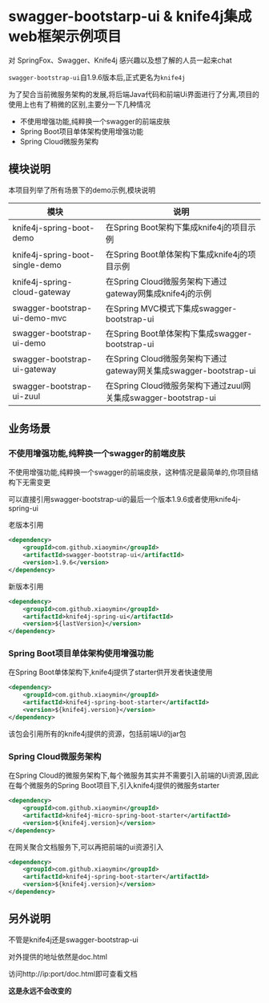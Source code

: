 # swagger-bootstarp-ui & knife4j集成web框架示例项目


对 SpringFox、Swagger、Knife4j 感兴趣以及想了解的人员一起来chat 

`swagger-bootstrap-ui`自1.9.6版本后,正式更名为`knife4j`

为了契合当前微服务架构的发展,将后端Java代码和前端Ui界面进行了分离,项目的使用上也有了稍微的区别,主要分一下几种情况

- 不使用增强功能,纯粹换一个swagger的前端皮肤
- Spring Boot项目单体架构使用增强功能
- Spring Cloud微服务架构

## 模块说明

本项目列举了所有场景下的demo示例,模块说明

| 模块                            | 说明                                                         |
| ------------------------------- | ------------------------------------------------------------ |
| knife4j-spring-boot-demo        | 在Spring Boot架构下集成knife4j的项目示例                     |
| knife4j-spring-boot-single-demo | 在Spring Boot单体架构下集成knife4j的项目示例                 |
| knife4j-spring-cloud-gateway    | 在Spring Cloud微服务架构下通过gateway网集成knife4j的示例     |
| swagger-bootstrap-ui-demo-mvc   | 在Spring MVC模式下集成swagger-bootstrap-ui                   |
| swagger-bootstrap-ui-demo       | 在Spring Boot单体架构下集成swagger-bootstrap-ui              |
| swagger-bootstrap-ui-gateway    | 在Spring Cloud微服务架构下通过gateway网关集成swagger-bootstrap-ui |
| swagger-bootstrap-ui-zuul       | 在Spring Cloud微服务架构下通过zuul网关集成swagger-bootstrap-ui |

## 业务场景

### 不使用增强功能,纯粹换一个swagger的前端皮肤

不使用增强功能,纯粹换一个swagger的前端皮肤，这种情况是最简单的,你项目结构下无需变更

可以直接引用swagger-bootstrap-ui的最后一个版本1.9.6或者使用knife4j-spring-ui

老版本引用

```xml
<dependency>
    <groupId>com.github.xiaoymin</groupId>
    <artifactId>swagger-bootstrap-ui</artifactId>
    <version>1.9.6</version>
</dependency>
```

新版本引用

```xml
<dependency>
    <groupId>com.github.xiaoymin</groupId>
    <artifactId>knife4j-spring-ui</artifactId>
    <version>${lastVersion}</version>
</dependency>
```

### Spring Boot项目单体架构使用增强功能

在Spring Boot单体架构下,knife4j提供了starter供开发者快速使用

```xml
<dependency>
    <groupId>com.github.xiaoymin</groupId>
    <artifactId>knife4j-spring-boot-starter</artifactId>
    <version>${knife4j.version}</version>
</dependency>
```

该包会引用所有的knife4j提供的资源，包括前端Ui的jar包

### Spring Cloud微服务架构

在Spring Cloud的微服务架构下,每个微服务其实并不需要引入前端的Ui资源,因此在每个微服务的Spring Boot项目下,引入knife4j提供的微服务starter

```xml
<dependency>
    <groupId>com.github.xiaoymin</groupId>
    <artifactId>knife4j-micro-spring-boot-starter</artifactId>
    <version>${knife4j.version}</version>
</dependency>
```

在网关聚合文档服务下,可以再把前端的ui资源引入

```xml
<dependency>
    <groupId>com.github.xiaoymin</groupId>
    <artifactId>knife4j-spring-boot-starter</artifactId>
    <version>${knife4j.version}</version>
</dependency>
```

## 另外说明

不管是knife4j还是swagger-bootstrap-ui

对外提供的地址依然是doc.html

访问http://ip:port/doc.html即可查看文档

**这是永远不会改变的**